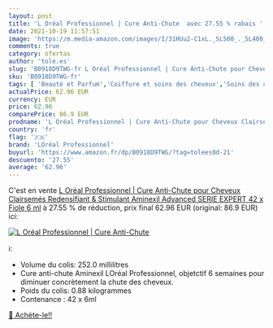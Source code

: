 ```yaml
---
layout: post
title: 'L Oréal Professionnel | Cure Anti-Chute  avec 27.55 % rabais '
date: 2021-10-19 11:57:51
image: 'https://m.media-amazon.com/images/I/31HUu2-C1xL._SL500_._SL400_.jpg'
comments: true
category: ofertas
author: 'tole.es'
slug: 'B0918D9TWG-fr L Oréal Professionnel | Cure Anti-Chute pour Cheveux...'
sku: 'B0918D9TWG-fr'
tags: [ 'Beauté et Parfum','Coiffure et soins des cheveux','Soins des cheveux','Soins et masques pour les cheveux','loréal professionnel', ]
actualPrice: 62.96 EUR
currency: EUR
price: 62.96
comparePrice: 86.9 EUR
prodname: 'L Oréal Professionnel | Cure Anti-Chute pour Cheveux Clairsemés  Redensifiant & Stimulant  Aminexil Advanced  SERIE EXPERT  42 x Fiole 6 ml'
country: 'fr'
flag: '🇫🇷'
brand: 'LOréal Professionnel'
buyurl: 'https://www.amazon.fr/dp/B0918D9TWG/?tag=tolees0d-21'
descuento: '27.55'
average: '62.96'
---
```


C'est en vente [L Oréal Professionnel | Cure Anti-Chute pour Cheveux Clairsemés  Redensifiant & Stimulant  Aminexil Advanced  SERIE EXPERT  42 x Fiole 6 ml](https://www.amazon.fr/dp/B0918D9TWG/?tag=tolees0d-21)  à  27.55 % de réduction, prix final  62.96 EUR (original: 86.9 EUR) ici:

[![L Oréal Professionnel | Cure Anti-Chute ](https://m.media-amazon.com/images/I/31HUu2-C1xL._SL500_._SL400_.jpg)](https://www.amazon.fr/dp/B0918D9TWG/?tag=tolees0d-21)

ℹ️:

- Volume du colis: 252.0 millilitres
- Cure anti-chute Aminexil LOréal Professionnel, objetctif 6 semaines pour diminuer concrètement la chute des cheveux.
- Poids du colis: 0.88 kilogrammes
- Contenance : 42 x 6ml

[🛒 Achète-le!!](https://www.amazon.fr/dp/B0918D9TWG/?tag=tolees0d-21)
